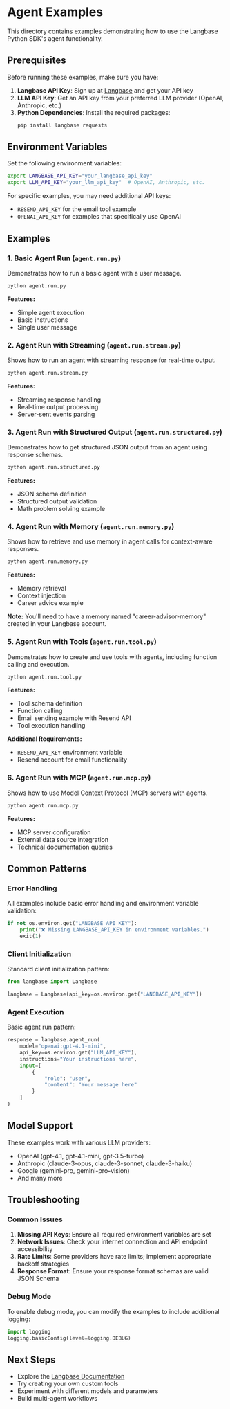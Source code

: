# Agent Examples

This directory contains examples demonstrating how to use the Langbase Python SDK's agent functionality.

## Prerequisites

Before running these examples, make sure you have:

1. **Langbase API Key**: Sign up at [Langbase](https://langbase.com) and get your API key
2. **LLM API Key**: Get an API key from your preferred LLM provider (OpenAI, Anthropic, etc.)
3. **Python Dependencies**: Install the required packages:
   ```bash
   pip install langbase requests
   ```

## Environment Variables

Set the following environment variables:

```bash
export LANGBASE_API_KEY="your_langbase_api_key"
export LLM_API_KEY="your_llm_api_key"  # OpenAI, Anthropic, etc.
```

For specific examples, you may need additional API keys:
- `RESEND_API_KEY` for the email tool example
- `OPENAI_API_KEY` for examples that specifically use OpenAI

## Examples

### 1. Basic Agent Run (`agent.run.py`)

Demonstrates how to run a basic agent with a user message.

```bash
python agent.run.py
```

**Features:**
- Simple agent execution
- Basic instructions
- Single user message

### 2. Agent Run with Streaming (`agent.run.stream.py`)

Shows how to run an agent with streaming response for real-time output.

```bash
python agent.run.stream.py
```

**Features:**
- Streaming response handling
- Real-time output processing
- Server-sent events parsing

### 3. Agent Run with Structured Output (`agent.run.structured.py`)

Demonstrates how to get structured JSON output from an agent using response schemas.

```bash
python agent.run.structured.py
```

**Features:**
- JSON schema definition
- Structured output validation
- Math problem solving example

### 4. Agent Run with Memory (`agent.run.memory.py`)

Shows how to retrieve and use memory in agent calls for context-aware responses.

```bash
python agent.run.memory.py
```

**Features:**
- Memory retrieval
- Context injection
- Career advice example

**Note:** You'll need to have a memory named "career-advisor-memory" created in your Langbase account.

### 5. Agent Run with Tools (`agent.run.tool.py`)

Demonstrates how to create and use tools with agents, including function calling and execution.

```bash
python agent.run.tool.py
```

**Features:**
- Tool schema definition
- Function calling
- Email sending example with Resend API
- Tool execution handling

**Additional Requirements:**
- `RESEND_API_KEY` environment variable
- Resend account for email functionality

### 6. Agent Run with MCP (`agent.run.mcp.py`)

Shows how to use Model Context Protocol (MCP) servers with agents.

```bash
python agent.run.mcp.py
```

**Features:**
- MCP server configuration
- External data source integration
- Technical documentation queries

## Common Patterns

### Error Handling

All examples include basic error handling and environment variable validation:

```python
if not os.environ.get("LANGBASE_API_KEY"):
    print("❌ Missing LANGBASE_API_KEY in environment variables.")
    exit(1)
```

### Client Initialization

Standard client initialization pattern:

```python
from langbase import Langbase

langbase = Langbase(api_key=os.environ.get("LANGBASE_API_KEY"))
```

### Agent Execution

Basic agent run pattern:

```python
response = langbase.agent_run(
    model="openai:gpt-4.1-mini",
    api_key=os.environ.get("LLM_API_KEY"),
    instructions="Your instructions here",
    input=[
        {
            "role": "user",
            "content": "Your message here"
        }
    ]
)
```

## Model Support

These examples work with various LLM providers:
- OpenAI (gpt-4.1, gpt-4.1-mini, gpt-3.5-turbo)
- Anthropic (claude-3-opus, claude-3-sonnet, claude-3-haiku)
- Google (gemini-pro, gemini-pro-vision)
- And many more

## Troubleshooting

### Common Issues

1. **Missing API Keys**: Ensure all required environment variables are set
2. **Network Issues**: Check your internet connection and API endpoint accessibility
3. **Rate Limits**: Some providers have rate limits; implement appropriate backoff strategies
4. **Response Format**: Ensure your response format schemas are valid JSON Schema

### Debug Mode

To enable debug mode, you can modify the examples to include additional logging:

```python
import logging
logging.basicConfig(level=logging.DEBUG)
```

## Next Steps

- Explore the [Langbase Documentation](https://docs.langbase.com)
- Try creating your own custom tools
- Experiment with different models and parameters
- Build multi-agent workflows 
